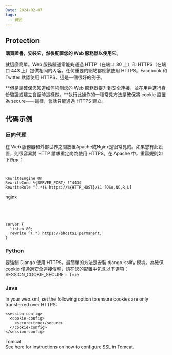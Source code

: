 ```yaml
---
Date: 2024-02-07
tags:
  - 資安
---
```

## Protection

**購買證書，安裝它，然後配置您的 Web 服務器以使用它。**

就這麼簡單。Web 服務器通常能夠通過 HTTP（在端口 80 上）和 HTTPS（在端口 443 上）提供相同的內容。任何重要的網站都應該使用 HTTPS。Facebook 和Twitter 默認使用 HTTPS，這是一個很好的例子。

**但是請確保您知道如何強制您的 Web 服務器提升到安全連接，並在用戶進行身份驗證或建立會話時這樣做。**執行此操作的一種常見方法是確保將 cookie 設置為 secure——這樣，會話只能通過 HTTPS 建立。

## 代碼示例

### 反向代理

在 Web 服務器和外部世界之間放置Apache或Nginx是很常見的。如果您有此設置，則很容易將 HTTP 請求重定向為使用 HTTPS。在 Apache 中，重寫規則如下所示：

```


RewriteEngine On
RewriteCond %{SERVER_PORT} !^443$
RewriteRule ^(.*)$ https://%{HTTP_HOST}/$1 [QSA,NC,R,L]
```

nginx

```




server {
  listen 80;
  rewrite ^(.*) https://$host$1 permanent;
}

```

### Python

要強制 Django 使用 HTTPS，最簡單的方法是安裝 django-sslify 模塊。為確保 cookie 僅通過安全連接傳輸，請在您的配置中包含以下選項：  
SESSION_COOKIE_SECURE = True

### Java

In your web.xml, set the following option to ensure cookies are only transferred over HTTPS:

```
<session-config>
  <cookie-config>
    <secure>true</secure>
  </cookie-config>
</session-config>
```
Tomcat  
See here for instructions on how to configure SSL in Tomcat.


